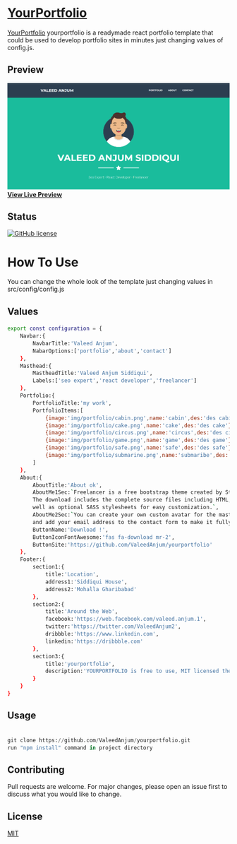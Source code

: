 # [YourPortfolio](https://valeedanjum.github.io/yourportfolio/)


[YourPortfolio](https://valeedanjum.github.io/yourportfolio/) yourportfolio is a readymade react portfolio template that could be used to develop portfolio sites in minutes just changing values of config.js.

## Preview

[![YourPortfolio Preview](https://raw.githubusercontent.com/ValeedAnjum/yourportfolio/master/public/img/yourportfolio.png)](https://valeedanjum.github.io/yourportfolio/)
**[View Live Preview](https://valeedanjum.github.io/yourportfolio/)**

## Status

[![GitHub license](https://img.shields.io/badge/license-MIT-blue.svg)](https://github.com/ValeedAnjum/yourportfolio/blob/master/LICENSE)

# How To Use

You can change the whole look of the template just changing values in src/config/config.js

## Values


```bash
export const configuration = {
    Navbar:{
        NavbarTitle:'Valeed Anjum',
        NabarOptions:['portfolio','about','contact']
    },
    Masthead:{
        MastheadTitle:'Valeed Anjum Siddiqui',
        Labels:['seo expert','react developer','freelancer']
    },
    Portfolio:{
        PortfolioTitle:'my work',
        PortfolioItems:[
            {image:'img/portfolio/cabin.png',name:'cabin',des:'des cabin'},
            {image:'img/portfolio/cake.png',name:'cake',des:'des cake'},
            {image:'img/portfolio/circus.png',name:'circus',des:'des circus'},
            {image:'img/portfolio/game.png',name:'game',des:'des game'},
            {image:'img/portfolio/safe.png',name:'safe',des:'des safe'},
            {image:'img/portfolio/submarine.png',name:'submaribe',des:'des submaribe'},
        ]
    },
    About:{
        AboutTitle:'About ok',
        AboutMe1Sec:`Freelancer is a free bootstrap theme created by Start Bootstrap. 
        The download includes the complete source files including HTML, CSS, and JavaScript as 
        well as optional SASS stylesheets for easy customization.`,
        AboutMe2Sec:`You can create your own custom avatar for the masthead, change the icon in the dividers,
        and add your email address to the contact form to make it fully functional!`,
        ButtonName:'Download !',
        ButtonIconFontAwesome:'fas fa-download mr-2',
        ButtonSite:'https://github.com/ValeedAnjum/yourportfolio'
    },
    Footer:{
        section1:{
            title:'Location',
            address1:'Siddiqui House',
            address2:'Mohalla Gharibabad'
        },
        section2:{
            title:'Around the Web',
            facebook:'https://web.facebook.com/valeed.anjum.1',
            twitter:'https://twitter.com/ValeedAnjum2',
            dribbble:'https://www.linkedin.com',
            linkedin:'https://dribbble.com'
        },
        section3:{
            title:'yourportfolio',
            description:'YOURPORTFOLIO is free to use, MIT licensed theme created by Valeed Anjum.'
        }
    }
}
```

## Usage

```python

git clone https://github.com/ValeedAnjum/yourportfolio.git
run "npm install" command in project directory
```

## Contributing
Pull requests are welcome. For major changes, please open an issue first to discuss what you would like to change.

## License
[MIT](https://choosealicense.com/licenses/mit/)
